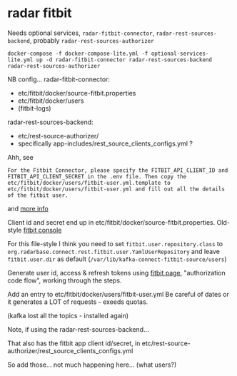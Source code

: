 # radar fitbit

Needs optional services, `radar-fitbit-connector`, `radar-rest-sources-backend`, probably `radar-rest-sources-authorizer`

```
docker-compose -f docker-compose-lite.yml -f optional-services-lite.yml up -d radar-fitbit-connector radar-rest-sources-backend radar-rest-sources-authorizer
```

NB config...
radar-fitbit-connector:
- etc/fitbit/docker/source-fitbit.properties
- etc/fitbit/docker/users
- (fitbit-logs)

radar-rest-sources-backend:
- etc/rest-source-authorizer/
- specifically app-includes/rest_source_clients_configs.yml ?

Ahh, see
```
For the Fitbit Connector, please specify the FITBIT_API_CLIENT_ID and FITBIT_API_CLIENT_SECRET in the .env file. Then copy the etc/fitbit/docker/users/fitbit-user.yml.template to etc/fitbit/docker/users/fitbit-user.yml and fill out all the details of the fitbit user.
```
and [more info](https://github.com/RADAR-base/RADAR-REST-Connector#usage)

Client id and secret end up in etc/fitbit/docker/source-fitbit.properties.
Old-style [fitbit console](https://dev.fitbit.com/apps)

For this file-style I think you need to set 
`fitbit.user.repository.class` to `org.radarbase.connect.rest.fitbit.user.YamlUserRepository`
and leave `fitbit.user.dir` as default (`/var/lib/kafka-connect-fitbit-source/users`)

Generate user id, access & refresh tokens using 
[fitbit page](https://dev.fitbit.com/apps/oauthinteractivetutorial),
"authorization code flow", working through the steps.

Add an entry to etc/fitbit/docker/users/fitbit-user.yml
Be careful of dates or it generates a LOT of requests - exeeds quotas.

(kafka lost all the topics - installed again)



Note, if using the radar-rest-sources-backend...

That also has the fitbit app client id/secret, in etc/rest-source-authorizer/rest_source_clients_configs.yml

So add those...
not much happening here... (what users?)
